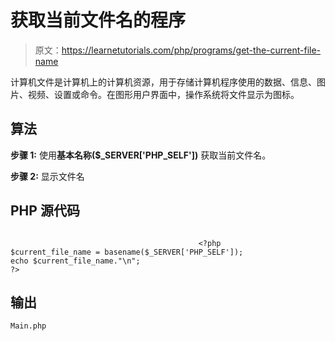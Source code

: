 # 获取当前文件名的程序

> 原文：<https://learnetutorials.com/php/programs/get-the-current-file-name>

计算机文件是计算机上的计算机资源，用于存储计算机程序使用的数据、信息、图片、视频、设置或命令。在图形用户界面中，操作系统将文件显示为图标。

## 算法

**步骤 1:** 使用**基本名称($_SERVER['PHP_SELF'])** 获取当前文件名。

**步骤 2:** 显示文件名

## PHP 源代码

```

                                          <?php
$current_file_name = basename($_SERVER['PHP_SELF']);
echo $current_file_name."\n";
?>

```

## 输出

```
Main.php
```